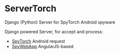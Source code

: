 # ServerTorch
Django (Python) Server for SpyTorch Android spyware

Django powered Server, for accept and process:

- [SpyTorch](https://github.com/salvobertoncini/SpyTorch) Android request
- [SpyWebApp](https://github.com/salvobertoncini/SpyWebApp) AngularJS-based
 
